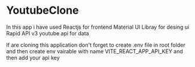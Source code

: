 # YoutubeClone

In this app i have used Reactjs for frontend 
Material UI Libray for desing ui
Rapid API v3 youtube api for data

If are cloning this application don't forget to create .env file in root folder and then create env vairable with name VITE_REACT_APP_API_KEY and then add your api key


